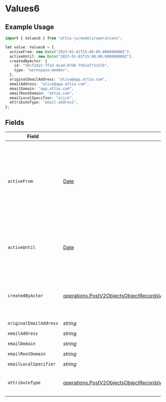 # Values6

## Example Usage

```typescript
import { Values6 } from "attio-js/models/operations";

let value: Values6 = {
  activeFrom: new Date("2023-01-01T15:00:00.000000000Z"),
  activeUntil: new Date("2023-01-01T15:00:00.000000000Z"),
  createdByActor: {
    id: "50cf242c-7fa3-4cad-87d0-75b1af71c57b",
    type: "workspace-member",
  },
  originalEmailAddress: "alice@app.attio.com",
  emailAddress: "alice@app.attio.com",
  emailDomain: "app.attio.com",
  emailRootDomain: "attio.com",
  emailLocalSpecifier: "alice",
  attributeType: "email-address",
};
```

## Fields

| Field                                                                                                                                                                                                                            | Type                                                                                                                                                                                                                             | Required                                                                                                                                                                                                                         | Description                                                                                                                                                                                                                      | Example                                                                                                                                                                                                                          |
| -------------------------------------------------------------------------------------------------------------------------------------------------------------------------------------------------------------------------------- | -------------------------------------------------------------------------------------------------------------------------------------------------------------------------------------------------------------------------------- | -------------------------------------------------------------------------------------------------------------------------------------------------------------------------------------------------------------------------------- | -------------------------------------------------------------------------------------------------------------------------------------------------------------------------------------------------------------------------------- | -------------------------------------------------------------------------------------------------------------------------------------------------------------------------------------------------------------------------------- |
| `activeFrom`                                                                                                                                                                                                                     | [Date](https://developer.mozilla.org/en-US/docs/Web/JavaScript/Reference/Global_Objects/Date)                                                                                                                                    | :heavy_check_mark:                                                                                                                                                                                                               | The point in time at which this value was made "active". `active_from` can be considered roughly analogous to `created_at`.                                                                                                      | 2023-01-01T15:00:00.000000000Z                                                                                                                                                                                                   |
| `activeUntil`                                                                                                                                                                                                                    | [Date](https://developer.mozilla.org/en-US/docs/Web/JavaScript/Reference/Global_Objects/Date)                                                                                                                                    | :heavy_check_mark:                                                                                                                                                                                                               | The point in time at which this value was deactivated. If `null`, the value is active.                                                                                                                                           | 2023-01-01T15:00:00.000000000Z                                                                                                                                                                                                   |
| `createdByActor`                                                                                                                                                                                                                 | [operations.PostV2ObjectsObjectRecordsValuesRecordsResponse200ApplicationJSONResponseBodyCreatedByActor](../../models/operations/postv2objectsobjectrecordsvaluesrecordsresponse200applicationjsonresponsebodycreatedbyactor.md) | :heavy_check_mark:                                                                                                                                                                                                               | The actor that created this value.                                                                                                                                                                                               | {<br/>"type": "workspace-member",<br/>"id": "50cf242c-7fa3-4cad-87d0-75b1af71c57b"<br/>}                                                                                                                                         |
| `originalEmailAddress`                                                                                                                                                                                                           | *string*                                                                                                                                                                                                                         | :heavy_check_mark:                                                                                                                                                                                                               | N/A                                                                                                                                                                                                                              | alice@app.attio.com                                                                                                                                                                                                              |
| `emailAddress`                                                                                                                                                                                                                   | *string*                                                                                                                                                                                                                         | :heavy_check_mark:                                                                                                                                                                                                               | N/A                                                                                                                                                                                                                              | alice@app.attio.com                                                                                                                                                                                                              |
| `emailDomain`                                                                                                                                                                                                                    | *string*                                                                                                                                                                                                                         | :heavy_check_mark:                                                                                                                                                                                                               | N/A                                                                                                                                                                                                                              | app.attio.com                                                                                                                                                                                                                    |
| `emailRootDomain`                                                                                                                                                                                                                | *string*                                                                                                                                                                                                                         | :heavy_check_mark:                                                                                                                                                                                                               | N/A                                                                                                                                                                                                                              | attio.com                                                                                                                                                                                                                        |
| `emailLocalSpecifier`                                                                                                                                                                                                            | *string*                                                                                                                                                                                                                         | :heavy_check_mark:                                                                                                                                                                                                               | N/A                                                                                                                                                                                                                              | alice                                                                                                                                                                                                                            |
| `attributeType`                                                                                                                                                                                                                  | [operations.PostV2ObjectsObjectRecordsValuesRecordsResponse200ApplicationJSONResponseBodyAttributeType](../../models/operations/postv2objectsobjectrecordsvaluesrecordsresponse200applicationjsonresponsebodyattributetype.md)   | :heavy_check_mark:                                                                                                                                                                                                               | The attribute type of the value.                                                                                                                                                                                                 | email-address                                                                                                                                                                                                                    |